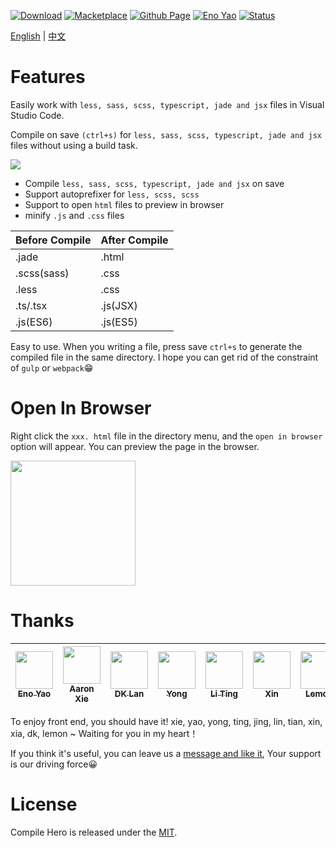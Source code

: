 <a href="https://marketplace.visualstudio.com/items?itemName=Wscats.eno"><img src="https://img.shields.io/badge/Download-2k+-orange" alt="Download" /></a>
<a href="https://marketplace.visualstudio.com/items?itemName=Wscats.eno"><img src="https://img.shields.io/badge/Macketplace-v2.00-brightgreen" alt="Macketplace" /></a>
<a href="https://github.com/Wscats/compile-hero"><img src="https://img.shields.io/badge/Github Page-Wscats-yellow" alt="Github Page" /></a>
<a href="https://github.com/Wscats"><img src="https://img.shields.io/badge/Author-Eno Yao-blueviolet" alt="Eno Yao" /></a>
<a href="https://github.com/Wscats"><img src="https://api.netlify.com/api/v1/badges/b652768b-1673-42cd-98dd-3fd807b2ebca/deploy-status" alt="Status" /></a>

[English](README.md) | [中文](README.CN.md)

# Features

Easily work with `less, sass, scss, typescript, jade and jsx` files in Visual Studio Code.

Compile on save `(ctrl+s)` for `less, sass, scss, typescript, jade and jsx` files without using a build task.

<img src="https://wscats.github.io/compile-hero/vscode-extension/screenshots/1.gif" />

- Compile `less, sass, scss, typescript, jade and jsx` on save
- Support autoprefixer for `less, scss, scss`
- Support to open `html` files to preview in browser
- minify `.js` and `.css` files

|Before Compile|After Compile|
|-|-|
|.jade|.html|
|.scss(sass)|.css|
|.less|.css|
|.ts/.tsx|.js(JSX)|
|.js(ES6)|.js(ES5)|

Easy to use. When you writing a file, press save `ctrl+s` to generate the compiled file in the same directory. I hope you can get rid of the constraint of `gulp` or `webpack`😁

# Open In Browser

Right click the `xxx. html` file in the directory menu, and the `open in browser` option will appear. You can preview the page in the browser.

<img width="200" src="https://wscats.github.io/compile-hero/vscode-extension/screenshots/2.gif" />


# Thanks

| [<img src="https://avatars1.githubusercontent.com/u/17243165?s=460&v=4" width="60px;"/><br /><sub>Eno Yao</sub>](https://github.com/Wscats)| [<img src="https://avatars2.githubusercontent.com/u/5805270?s=460&v=4" width="60px;"/><br /><sub>Aaron Xie</sub>](https://github.com/aaron-xie)| [<img src="https://avatars3.githubusercontent.com/u/12515367?s=460&v=4" width="60px;"/><br /><sub>DK Lan</sub>](https://github.com/dk-lan)| [<img src="https://avatars1.githubusercontent.com/u/30917929?s=460&v=4" width="60px;"/><br /><sub>Yong</sub>](https://github.com/flowerField)| [<img src="https://avatars3.githubusercontent.com/u/33544236?s=460&v=4" width="60px;"/><br /><sub>Li Ting</sub>](https://github.com/Liting1)| <img src="https://wscats.github.io/omi-snippets/images/xin.jpg" width="60px;"/><br /><sub>Xin</sub>| [<img src="https://wscats.github.io/omi-snippets/images/lemon.jpg" width="60px;"/><br /><sub>Lemon</sub>](https://github.com/lemonyyye)  |  [<img src="https://wscats.github.io/omi-snippets/images/jing.jpg" width="60px;"/><br /><sub>Jing</sub>](https://github.com/vickySC)  |  [<img src="https://wscats.github.io/omi-snippets/images/lin.jpg" width="60px;"/><br /><sub>Lin</sub>](https://github.com/shirley3790)  | [<img src="https://avatars2.githubusercontent.com/u/23230108?s=460&v=4" width="60px;"/><br /><sub>Tian Fly</sub>](https://github.com/tiantengfly)| 
| - | - | - | - | - | - | - | - | - | - |


To enjoy front end, you should have it! xie, yao, yong, ting, jing, lin, tian, xin, xia, dk, lemon ~ Waiting for you in my heart！

If you think it's useful, you can leave us a [message and like it](https://marketplace.visualstudio.com/items?itemName=Wscats.qf&ssr=false#review-details), Your support is our driving force😀


# License

Compile Hero is released under the [MIT](http://opensource.org/licenses/MIT).
